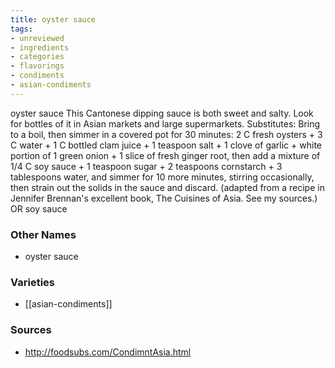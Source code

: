 ```yaml
---
title: oyster sauce
tags:
- unreviewed
- ingredients
- categories
- flavorings
- condiments
- asian-condiments
---
```

oyster sauce This Cantonese dipping sauce is both sweet and salty. Look for bottles of it in Asian markets and large supermarkets. Substitutes: Bring to a boil, then simmer in a covered pot for 30 minutes: 2 C fresh oysters + 3 C water + 1 C bottled clam juice + 1 teaspoon salt + 1 clove of garlic + white portion of 1 green onion + 1 slice of fresh ginger root, then add a mixture of 1/4 C soy sauce + 1 teaspoon sugar + 2 teaspoons cornstarch + 3 tablespoons water, and simmer for 10 more minutes, stirring occasionally, then strain out the solids in the sauce and discard. (adapted from a recipe in Jennifer Brennan's excellent book, The Cuisines of Asia. See my sources.) OR soy sauce

### Other Names

* oyster sauce

### Varieties

* [[asian-condiments]]

### Sources
* http://foodsubs.com/CondimntAsia.html
